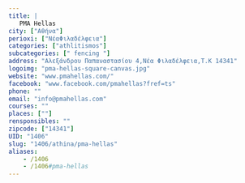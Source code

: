 ```yaml
---
title: |
   PMA Hellas
city: ["Αθήνα"]
perioxi: ["ΝέαΦιλαδέλφεια"]
categories: ["athlitismos"]
subcategories: [" fencing "]
address: "Αλεξάνδρου Παπαναστασίου 4,Νέα Φιλαδέλφεια,Τ.Κ 14341"
logoimg: "pma-hellas-square-canvas.jpg"
website: "www.pmahellas.com/"
facebook: "www.facebook.com/pmahellas?fref=ts"
phone: ""
email: "info@pmahellas.com"
courses: ""
places: [""]
rensponsibles: ""
zipcode: ["14341"]
UID: "1406"
slug: "1406/athina/pma-hellas"
aliases:
    - /1406
    - /1406#pma-hellas
---
```


